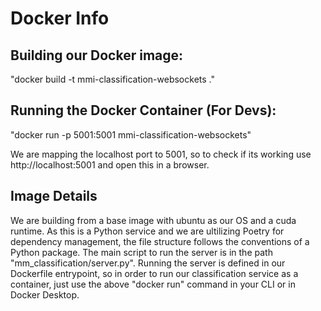# Docker Info

## Building our Docker image: 
"docker build -t mmi-classification-websockets ."

## Running the Docker Container (For Devs):
"docker run -p 5001:5001 mmi-classification-websockets"

We are mapping the localhost port to 5001, so to check if its working use http://localhost:5001 and open this in a browser.

## Image Details
We are building from a base image with ubuntu as our OS and a cuda runtime. As this is a Python service and we are ultilizing
Poetry for dependency management, the file structure follows the conventions of a Python package. The main script to run the server
is in the path "mm_classification/server.py". Running the server is defined in our Dockerfile entrypoint, so in order to run our
classification service as a container, just use the above "docker run" command in your CLI or in Docker Desktop.




